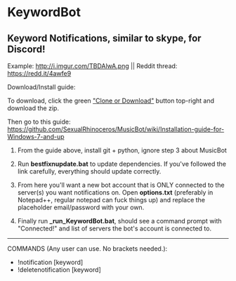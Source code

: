 # KeywordBot
Keyword Notifications, similar to skype, for Discord!
--------------------------
Example: http://i.imgur.com/TBDAlwA.png || Reddit thread: https://redd.it/4awfe9

Download/Install guide:

To download, click the green ["Clone or Download"](http://i.imgur.com/rteHIOj.png) button top-right and download the zip.

Then go to this guide: https://github.com/SexualRhinoceros/MusicBot/wiki/Installation-guide-for-Windows-7-and-up

1. From the guide above, install git + python, ignore step 3 about MusicBot

2. Run **bestfixnupdate.bat** to update dependencies. If you've followed the link carefully, everything should update correctly.

3. From here you'll want a new bot account that is ONLY connected to the server(s) you want notifications on.
Open **options.txt** (preferably in Notepad++, regular notepad can fuck things up) and replace the placeholder email/password with your own.

4. Finally run **_run_KeywordBot.bat**, should see a command prompt with "Connected!" and list of servers the bot's account is connected to.

------------------------
COMMANDS (Any user can use. No brackets needed.):
- !notification [keyword]
- !deletenotification [keyword]
